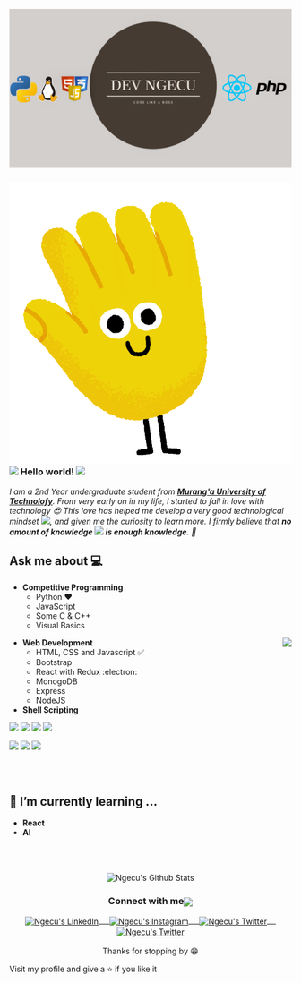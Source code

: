 ![Ngecu](ngecu.png)
### ![Ngecu](hi.gif) <img src="https://github.com/rajput2107/rajput2107/blob/master/Assets/Hi.gif" width="29px"> Hello world!&nbsp;<img src="https://github.com/rajput2107/rajput2107/blob/master/Assets/Earth.gif" width="24px">
<em>I am a 2nd Year undergraduate student from <a href="https://www.mut.ac.ke/"><b>Murang'a University of Technolofy</b></a>. From very early on in my life, I started to fall in love with technology 😍 This love has helped me develop a very good technological mindset <img src="https://github.com/rajput2107/rajput2107/blob/master/Assets/PC.gif" height="20px"/>, and given me the curiosity to learn more. I firmly believe that **no amount of knowledge <img src="https://github.com/rajput2107/rajput2107/blob/master/Assets/Rocket.gif" height="18px"> is enough knowledge**. 🧠</em>
 <br/>
## Ask me about :computer: 
- **Competitive Programming**
	- Python ❤️
	- JavaScript
	- Some C & C++
  - Visual Basics

<img align="right" src="https://github.com/rajput2107/rajput2107/blob/master/Assets/Developer.gif"/>

- **Web Development**
	- HTML, CSS and Javascript :white_check_mark:
	- Bootstrap
	- React with Redux :electron:
	- MonogoDB
  - Express
  - NodeJS  
- **Shell Scripting**


<code><a href="https://www.python.org/" target="_blank"><img height="50" src="https://www.vectorlogo.zone/logos/python/python-ar21.svg"></a></code>
<code><a href="https://www.linux.org/" target="_blank"><img height="50" src="https://www.vectorlogo.zone/logos/linux/linux-ar21.svg"></a></code>
<code><a href="https://reactjs.org/" target="_blank"><img height="50" src="https://www.vectorlogo.zone/logos/reactjs/reactjs-ar21.svg"></a></code>
<code><a href="https://reactjs.org/" target="_blank"><img height="50" src="https://www.vectorlogo.zone/logos/angular/angular-ar21.svg"></a></code>

<code><a href="https://www.djangoproject.com/" target="_blank"><img height="50" src="https://www.vectorlogo.zone/logos/djangoproject/djangoproject-icon.svg"></a></code>
<code><a href="https://reactjs.org/" target="_blank"><img height="50" src="https://www.vectorlogo.zone/logos/javascript/javascript-horizontal.svg
"></a></code>
<code><a href="https://reactjs.org/" target="_blank"><img height="50" src="https://www.vectorlogo.zone/logos/php/php-horizontal.svg"></a></code>




<br/><br/>

## 🌱 I’m currently learning ...
- **React**
- **AI**
<br/>
  <br/>



<p align="center">
<img align="center" src="https://github-readme-stats.vercel.app/api?username=ngecu&&show_icons=true&theme=radical" alt="Ngecu's Github Stats">
</p>  

<div align="center">
  <h3 align="center">Connect with me<img align="center" src="https://github.com/rajput2107/rajput2107/blob/master/Assets/Handshake.gif" height="33px" /></h3> 
</div>
<p align="center">
 <a href="https://www.linkedin.com/in/robinson-ngecu-6a037688/" target="blank">
  <img align="center" alt="Ngecu's LinkedIn" width="30px" src="https://www.vectorlogo.zone/logos/linkedin/linkedin-icon.svg" /> &nbsp; &nbsp;
 </a>
 <a href="https://www.instagram.com/devngecu/" target="blank">
  <img align="center" alt="Ngecu's Instagram" width="30px" src="https://www.vectorlogo.zone/logos/instagram/instagram-icon.svg" /> &nbsp; &nbsp;
 </a>
 <a href="https://twitter.com/_ngecu_" target="blank">
  <img align="center" alt="Ngecu's Twitter" width="30px" src="https://www.vectorlogo.zone/logos/twitter/twitter-official.svg" /> &nbsp; &nbsp;
 </a>
 <a href="https://www.youtube.com/channel/UCUEr3z34uxW_3r0ruUxqzkw" target="blank">
  <img align="center" alt="Ngecu's Twitter" width="30px" src="https://www.vectorlogo.zone/logos/youtube/youtube-icon.svg" />
 </a> 
  <br/>
  <br/>
  Thanks for stopping by 😁<br/>
</p>

Visit my profile and give a ⭐️ if you like it</p>


